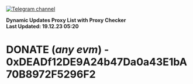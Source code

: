 [![Telegram channel](https://img.shields.io/endpoint?url=https://runkit.io/damiankrawczyk/telegram-badge/branches/master?url=https://t.me/n4z4v0d)](https://t.me/n4z4v0d) 

**Dynamic Updates Proxy List with Proxy Checker**  
**Last Updated: 19.12.23 05:20**

# DONATE (_any evm_) - 0xDEADf12DE9A24b47Da0a43E1bA70B8972F5296F2
